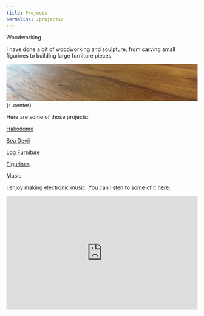 ```yaml
---
title: Projects
permalink: /projects/
---
```


<p class="lead"> Woodworking </p>

I have done a bit of woodworking and sculpture, from carving small figurines to building large furniture pieces. 

![woodworking](/img/hakodome/woodworking.jpg){: .center}

Here are some of those projects:

[Hakodome](/hakodome)

[Sea Devil](/seadevil)

[Log Furniture](/logs)

[Figurines](/figurines)

<p class="lead"> Music </p>

I enjoy making electronic music. You can listen to some of it [here](https://soundcloud.com/jonasleif).

<iframe width="100%" height="300" scrolling="no" frameborder="no" src="https://w.soundcloud.com/player/?url=https%3A//api.soundcloud.com/tracks/265321043&amp;auto_play=false&amp;hide_related=false&amp;show_comments=true&amp;show_user=true&amp;show_reposts=false&amp;visual=true"></iframe>